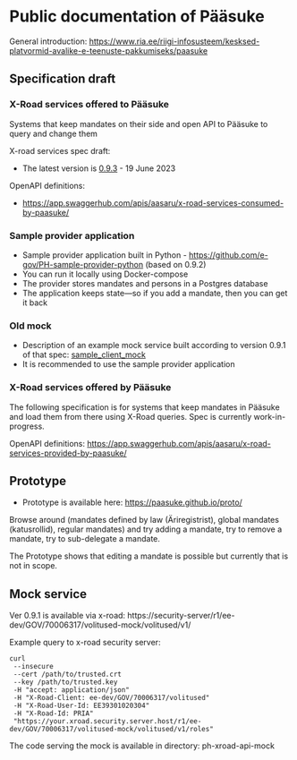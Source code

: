 # Public documentation of Pääsuke

General introduction: https://www.ria.ee/riigi-infosusteem/kesksed-platvormid-avalike-e-teenuste-pakkumiseks/paasuke

## Specification draft

### X-Road services offered to Pääsuke

Systems that keep mandates on their side and open API to Pääsuke to query and change them

X-road services spec draft:
* The latest version is [0.9.3](spec/Pääsuke-xroad-services-spec-v0.9.3.pdf) - 19 June 2023

OpenAPI definitions: 
* https://app.swaggerhub.com/apis/aasaru/x-road-services-consumed-by-paasuke/

### Sample provider application

* Sample provider application built in Python - https://github.com/e-gov/PH-sample-provider-python (based on 0.9.2)
* You can run it locally using Docker-compose
* The provider stores mandates and persons in a Postgres database
* The application keeps state—so if you add a mandate, then you can get it back

### Old mock

* Description of an example mock service built according to version 0.9.1 of that spec: [sample_client_mock](mock-documentation/description-of-PRIA-mock-for-paasuke-v0.3.pdf)
* It is recommended to use the sample provider application

### X-Road services offered by Pääsuke

The following specification is for systems that keep mandates in Pääsuke and load them from there using X-Road queries.
Spec is currently work-in-progress.

OpenAPI definitions: https://app.swaggerhub.com/apis/aasaru/x-road-services-provided-by-paasuke/

## Prototype

* Prototype is available here: https://paasuke.github.io/proto/

Browse around (mandates defined by law (Äriregistrist), global mandates (katusrollid), regular mandates)
and try adding a mandate, try to remove a mandate, try to sub-delegate a mandate.

The Prototype shows that editing a mandate is possible but currently that is not in scope.

## Mock service

Ver 0.9.1 is available via x-road:
https://security-server/r1/ee-dev/GOV/70006317/volitused-mock/volitused/v1/

Example query to x-road security server:

```
curl 
 --insecure 
 --cert /path/to/trusted.crt
 --key /path/to/trusted.key 
 -H "accept: application/json" 
 -H "X-Road-Client: ee-dev/GOV/70006317/volitused" 
 -H "X-Road-User-Id: EE39301020304" 
 -H "X-Road-Id: PRIA" 
 "https://your.xroad.security.server.host/r1/ee-dev/GOV/70006317/volitused-mock/volitused/v1/roles"
```

The code serving the mock is available in directory: ph-xroad-api-mock

